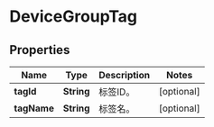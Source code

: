 
# DeviceGroupTag

## Properties
Name | Type | Description | Notes
------------ | ------------- | ------------- | -------------
**tagId** | **String** | 标签ID。 |  [optional]
**tagName** | **String** | 标签名。 |  [optional]



